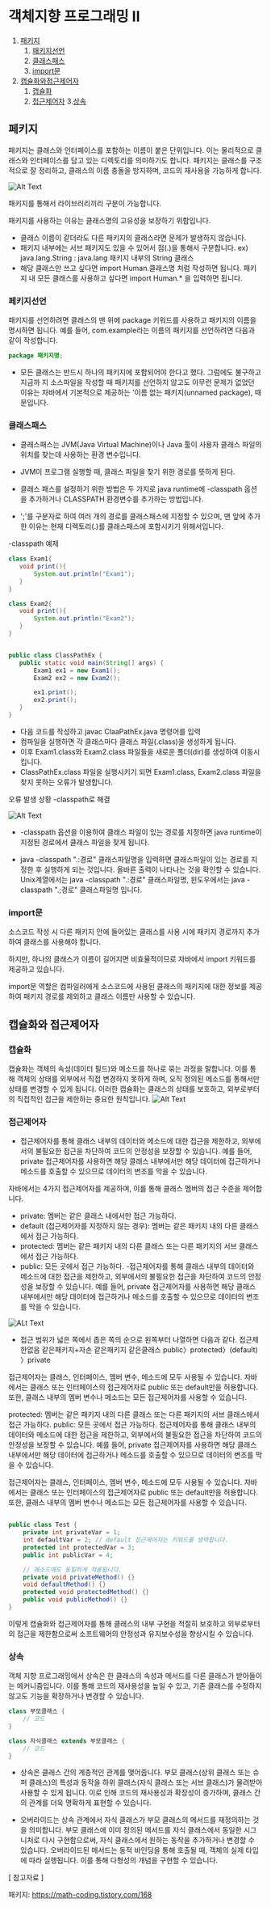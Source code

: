 # 객체지향 프로그래밍 II

1. [패키지](#패키지)
    1. [패키지선언](#패키지선언)
    2. [클래스패스](#클래스패스)
    3. [import문](#import문)
2. [캡슐화와접근제어자](#캡슐화와접근제어자)
    1. [캡슐화](#캡슐화)
    2. [접근제어자](#접근제어자)
3.[상속](#상속)

## 페키지
패키지는 클래스와 인터페이스를 포함하는 이름이 붙은 단위입니다. 이는 물리적으로 클래스와 인터페이스를 담고 있는 디렉토리를 의미하기도 합니다. 패키지는 클래스를 구조적으로 잘 정리하고, 클래스의 이름 충돌을 방지하며, 코드의 재사용을 가능하게 합니다.

![Alt Text](https://blog.kakaocdn.net/dn/HNKp4/btqTSTOhd5w/czMDHudypbKmPxdoADsnLK/img.png)

패키지를 통해서 라이브러리끼리 구분이 가능합니다.

패키지를 사용하는 이유는 클래스명의 고유성을 보장하기 위함입니다.
- 클래스 이름이 같더라도 다른 패키지의 클래스라면 문제가 발생하지 않습니다.
- 패키지 내부에는 서브 패키지도 있을 수 있어서 점(.)을 통해서 구분합니다. ex) java.lang.String : java.lang 패키지 내부의 String 클래스
- 해당 클래스만 쓰고 싶다면 import Human.클래스명 처럼 작성하면 됩니다. 패키지 내 모든 클래스를 사용하고 싶다면 import Human.* 을 입력하면 됩니다.




### 페키지선언
패키지를 선언하려면 클래스의 맨 위에 package 키워드를 사용하고 패키지의 이름을 명시하면 됩니다. 예를 들어, com.example라는 이름의 패키지를 선언하려면 다음과 같이 작성합니다.

```java
package 패키지명;
```
- 모든 클래스는 반드시 하나의 패키지에 포함되어야 한다고 했다. 그럼에도 불구하고 지금까 지 소스파일을 작성할 때 패키지를 선언하지 않고도 아무런 문제가 없었던 이유는 자바에서 기본적으로 제공하는 '이름 없는 패키지(unnamed package), 때문입니다.

### 클래스패스

- 클래스패스는 JVM(Java Virtual Machine)이나 Java 툴이 사용자 클래스 파일의 위치를 찾는데 사용하는 환경 변수입니다.
- JVM이 프로그램 실행할 때, 클래스 파일을 찾기 위한 경로를 뜻하게 된다.

- 클래스 패스를 설정하기 위한 방법은 두 가지로 java runtime에 -classpath 옵션을 추가하거나 CLASSPATH 환경변수를 추가하는 방법입니다.

- ';'를 구분자로 하여 여러 개의 경로를 클래스패스에 지정할 수 있으며, 맨 앞에 추가한 이유는 현재 디렉토리(.)를 클래스패스에 포함시키기 위해서입니다.

 -classpath 예제

 ```java
 class Exam1{
    void print(){
        System.out.println("Exam1");
    }
}

class Exam2{
    void print(){
        System.out.println("Exam2");
    }
}


public class ClassPathEx {
    public static void main(String[] args) {
        Exam1 ex1 = new Exam1();
        Exam2 ex2 = new Exam2();

        ex1.print();
        ex2.print();
    }
}
```
- 다음 코드를 작성하고 javac ClaaPathEx.java 명령어를 입력
- 컴파일을 실행하면 각 클래스마다 클래스 파일(.class)을 생성하게 됩니다.
- 이후 Exam1.class와 Exam2.class 파일들을 새로운 폴더(dir)를 생성하여 이동시킵니다.
- ClassPathEx.class 파일을 실행시키기 되면 Exam1.class, Exam2.class 파일을 찾지 못하는 오류가 발생합니다.

오류 발생 상황 -classpath로 해결

![Alt Text](https://img1.daumcdn.net/thumb/R1280x0/?scode=mtistory2&fname=https%3A%2F%2Fblog.kakaocdn.net%2Fdn%2FyRexu%2FbtqTPyKR2bL%2FlULu7KZiCmo0jFl1PWK4rK%2Fimg.png)
- -classpath 옵션을 이용하여 클래스 파일이 있는 경로를 지정하면 java runtime이 지정된 경로에서 클래스 파일을 찾게 됩니다.

- java -classpath ".:경로" 클래스파일명을 입력하면 클래스파일이 있는 경로를 지정한 후 실행하게 되는 것입니다. 올바른 출력이 나타나는 것을 확인할 수 있습니다.
Unix계열에서는 java -classpath ".:경로" 클래스파일명, 윈도우에서는 java -classpath ".;경로" 클래스파일명 입니다.



### import문

소스코드 작성 시 다른 패키지 안에 들어있는 클래스를 사용 시에 패키지 경로까지 추가하여 클래스를 사용해야 합니다.

하지만, 하나의 클래스가 이름이 길어지면 비효율적이므로 자바에서 import 키워드를 제공하고 있습니다.

import문 역할은 컴파일러에게 소스코드에 사용된 클래스의 패키지에 대한 정보를 제공하여 패키지 경로를 제외하고 클래스 이름만 사용할 수 있습니다.

## 캡슐화와 접근제어자

### 캡슐화

캡슐화는 객체의 속성(데이터 필드)와 메소드를 하나로 묶는 과정을 말합니다. 이를 통해 객체의 상태를 외부에서 직접 변경하지 못하게 하며, 오직 정의된 메소드를 통해서만 상태를 변경할 수 있게 됩니다. 이러한 캡슐화는 클래스의 상태를 보호하고, 외부로부터의 직접적인 접근을 제한하는 중요한 원칙입니다.
![Alt Text](https://i0.wp.com/blog.codestates.com/wp-content/uploads/2022/11/%EA%B0%9D%EC%B2%B4-%EC%A7%80%ED%96%A5-%ED%94%84%EB%A1%9C%EA%B7%B8%EB%9E%98%EB%B0%8D-%ED%8A%B9%EC%A7%95-%EC%BA%A1%EC%8A%90%ED%99%94.png?resize=750%2C377&ssl=1)

### 접근제어자

- 접근제어자를 통해 클래스 내부의 데이터와 메소드에 대한 접근을 제한하고, 외부에서의 불필요한 접근을 차단하여 코드의 안정성을 보장할 수 있습니다. 예를 들어, private 접근제어자를 사용하면 해당 클래스 내부에서만 해당 데이터에 접근하거나 메소드를 호출할 수 있으므로 데이터의 변조를 막을 수 있습니다.

자바에서는 4가지 접근제어자를 제공하며, 이를 통해 클래스 멤버의 접근 수준을 제어합니다.

- private: 멤버는 같은 클래스 내에서만 접근 가능하다.
- default (접근제어자를 지정하지 않는 경우): 멤버는 같은 패키지 내의 다른 클래스에서 접근 가능하다.
- protected: 멤버는 같은 패키지 내의 다른 클래스 또는 다른 패키지의 서브 클래스에서 접근 가능하다.
- public: 모든 곳에서 접근 가능하다.
-접근제어자를 통해 클래스 내부의 데이터와 메소드에 대한 접근을 제한하고, 외부에서의 불필요한 접근을 차단하여 코드의 안정성을 보장할 수 있습니다. 예를 들어, private 접근제어자를 사용하면 해당 클래스 내부에서만 해당 데이터에 접근하거나 메소드를 호출할 수 있으므로 데이터의 변조를 막을 수 있습니다.

![ALt Text](https://blog.kakaocdn.net/dn/d6uXel/btqT01FoQiN/QkaG2tkLZL7QHtvuCccrIK/img.png)
- 접근 범위가 넓은 쪽에서 좁은 쪽의 순으로 왼쪽부터 나열하면 다음과 같다.
접근제한없음 같은패키지+자손 같은패키지 같은클래스 public〉protected〉(default) 〉private


접근제어자는 클래스, 인터페이스, 멤버 변수, 메소드에 모두 사용될 수 있습니다. 자바에서는 클래스 또는 인터페이스의 접근제어자로 public 또는 default만을 허용합니다. 또한, 클래스 내부의 멤버 변수나 메소드는 모든 접근제어자를 사용할 수 있습니다.


 
protected: 멤버는 같은 패키지 내의 다른 클래스 또는 다른 패키지의 서브 클래스에서 접근 가능하다.
public: 모든 곳에서 접근 가능하다.
접근제어자를 통해 클래스 내부의 데이터와 메소드에 대한 접근을 제한하고, 외부에서의 불필요한 접근을 차단하여 코드의 안정성을 보장할 수 있습니다. 예를 들어, private 접근제어자를 사용하면 해당 클래스 내부에서만 해당 데이터에 접근하거나 메소드를 호출할 수 있으므로 데이터의 변조를 막을 수 있습니다.

접근제어자는 클래스, 인터페이스, 멤버 변수, 메소드에 모두 사용될 수 있습니다. 자바에서는 클래스 또는 인터페이스의 접근제어자로 public 또는 default만을 허용합니다. 또한, 클래스 내부의 멤버 변수나 메소드는 모든 접근제어자를 사용할 수 있습니다.

``` java

public class Test {
    private int privateVar = 1;
    int defaultVar = 2; // default 접근제어자는 키워드를 생략합니다.
    protected int protectedVar = 3;
    public int publicVar = 4;

    // 메소드에도 동일하게 적용됩니다.
    private void privateMethod() {}
    void defaultMethod() {}
    protected void protectedMethod() {}
    public void publicMethod() {}
}
```
이렇게 캡슐화와 접근제어자를 통해 클래스의 내부 구현을 적절히 보호하고 외부로부터의 접근을 제한함으로써 소프트웨어의 안정성과 유지보수성을 향상시킬 수 있습니다.


### 상속

객체 지향 프로그래밍에서 상속은 한 클래스의 속성과 메서드를 다른 클래스가 받아들이는 메커니즘입니다. 이를 통해 코드의 재사용성을 높일 수 있고, 기존 클래스를 수정하지 않고도 기능을 확장하거나 변경할 수 있습니다.

```java
class 부모클래스 {
    // 코드
}

class 자식클래스 extends 부모클래스 {
    // 코드
}
```

- 상속은 클래스 간의 계층적인 관계를 맺어줍니다. 부모 클래스(상위 클래스 또는 슈퍼 클래스)의 특성과 동작을 하위 클래스(자식 클래스 또는 서브 클래스)가 물려받아 사용할 수 있게 됩니다. 이로 인해 코드의 재사용성과 확장성이 증가하며, 클래스 간의 관계를 더욱 명확하게 표현할 수 있습니다.

- 오버라이드는 상속 관계에서 자식 클래스가 부모 클래스의 메서드를 재정의하는 것을 의미합니다. 부모 클래스에 이미 정의된 메서드를 자식 클래스에서 동일한 시그니처로 다시 구현함으로써, 자식 클래스에서 원하는 동작을 추가하거나 변경할 수 있습니다. 오버라이드된 메서드는 동적 바인딩을 통해 호출될 때, 객체의 실제 타입에 따라 실행됩니다. 이를 통해 다형성의 개념을 구현할 수 있습니다.



[ 참고자료 ]

패키지: https://math-coding.tistory.com/168

